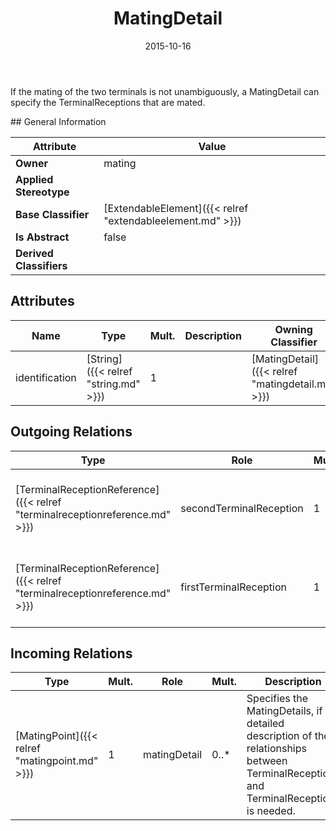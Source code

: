 ﻿---
title: MatingDetail
toc: false
type: specs
date: "2015-10-16"
draft: false
specification: VEC
version: 1.1.2
documentType: "Recommendation"
elementType: Class
classes:
  - MatingDetail
menu_name: vec-1.1.2
---
<p> If the mating of the two terminals is not unambiguously, a MatingDetail can specify the TerminalReceptions that are mated.      </p>
## General Information

| Attribute               | Value |
|-------------------------|-------|
| **Owner**               | mating |
| **Applied Stereotype**  |   |
| **Base Classifier**     | [ExtendableElement]({{< relref "extendableelement.md" >}})<br/>  |
| **Is Abstract**         | false |
| **Derived Classifiers** |   |

## Attributes
|  Name  |  Type  |  Mult.  |  Description  |  Owning Classifier  |
|--------|--------|---------|---------------|--------------|
|identification | [String]({{< relref "string.md" >}}) | 1 |  | [MatingDetail]({{< relref "matingdetail.md" >}}) |

## Outgoing Relations
|    Type  |   Role   |   Mult.   |   Mult.   |   Description   |
|----------|----------|-----------|-----------|-----------------|
| [TerminalReceptionReference]({{< relref "terminalreceptionreference.md" >}}) | secondTerminalReception | 1 | 0..* | References the second terminal reception that is mated. |
| [TerminalReceptionReference]({{< relref "terminalreceptionreference.md" >}}) | firstTerminalReception | 1 | 0..* | References the first terminal reception that is mated. |
##  Incoming Relations
|    Type  |   Mult.  |   Role    |   Mult.   |   Description  |
|----------|----------|-----------|-----------|----------------|
| [MatingPoint]({{< relref "matingpoint.md" >}}) | 1 | matingDetail | 0..* | Specifies the MatingDetails, if a detailed description of the relationships between TerminalReceptions and TerminalReceptions is needed. |
